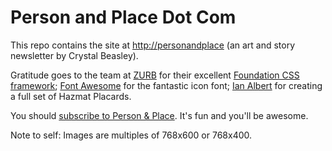 Person and Place Dot Com
==================

This repo contains the site at [http://personandplace](http://personandplace.com/) (an art and story newsletter by Crystal Beasley).

Gratitude goes to the team at [ZURB](http://zurb.com/) for their excellent [Foundation CSS framework](http://foundation.zurb.com/); [Font Awesome](http://fortawesome.github.com/Font-Awesome/) for the fantastic icon font; [Ian Albert](http://ian-albert.com/hazmat_placards/) for creating a full set of Hazmat Placards.

You should [subscribe to Person &amp; Place](http://personandplace.com/). It's fun and you'll be awesome.

Note to self: Images are multiples of 768x600 or 768x400.